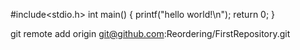 #include<stdio.h>
int main()
{
	printf("hello world!\n");
	return 0;
}

git remote add origin git@github.com:Reordering/FirstRepository.git
